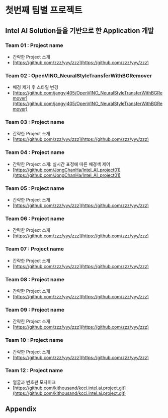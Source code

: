 # 첫번째 팀별 프로젝트

## Intel AI Solution들을 기반으로 한 Application 개발

### Team 01 : Project name

* 간략한 Project 소개
* [https://github.com/zzz/yyy/zzz](https://github.com/zzz/yyy/zzz)

### Team 02 : OpenVINO_NeuralStyleTransferWithBGRemover

* 배경 제거 후 스타일 변경
* [https://github.com/jangyj405/OpenVINO_NeuralStyleTransferWithBGRemover](https://github.com/jangyj405/OpenVINO_NeuralStyleTransferWithBGRemover)

### Team 03 : Project name

* 간략한 Project 소개
* [https://github.com/zzz/yyy/zzz](https://github.com/zzz/yyy/zzz)

### Team 04 : Project name

* 간략한 Project 소개: 실시간 표정에 따른 배경색 제어
* [https://github.com/JongChanHa/Intel_AI_project01](https://github.com/JongChanHa/Intel_AI_project01)
### Team 05 : Project name

* 간략한 Project 소개
* [https://github.com/zzz/yyy/zzz](https://github.com/zzz/yyy/zzz)

### Team 06 : Project name

* 간략한 Project 소개
* [https://github.com/zzz/yyy/zzz](https://github.com/zzz/yyy/zzz)

### Team 07 : Project name

* 간략한 Project 소개
* [https://github.com/zzz/yyy/zzz](https://github.com/zzz/yyy/zzz)

### Team 08 : Project name

* 간략한 Project 소개
* [https://github.com/zzz/yyy/zzz](https://github.com/zzz/yyy/zzz)

### Team 09 : Project name

* 간략한 Project 소개
* [https://github.com/zzz/yyy/zzz](https://github.com/zzz/yyy/zzz)

### Team 10 : Project name

* 간략한 Project 소개
* [https://github.com/zzz/yyy/zzz](https://github.com/zzz/yyy/zzz)


### Team 12 : Project name

* 얼굴과 번호판 모자이크
* [https://github.com/kithousand/kcci.intel.ai.project.git](https://github.com/kithousand/kcci.intel.ai.project.git)

## Appendix
